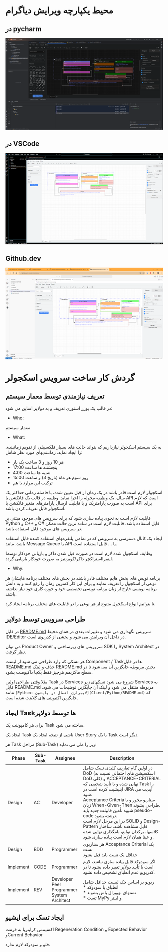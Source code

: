 # محیط یکپارچه ویرایش دیاگرام

## در pycharm

![](./image1.png)

## در VSCode

![](./image2.png)

## Github.dev

![](./image3.png)

# گردش کار ساخت سرویس اسکجولر

## تعریف نیازمندی توسط معمار سیستم

در قالب یک یوزر استوری تعریف و به دولاپر اساین می شود:

* Who:

معمار سیستم

* What:

به یک سیستم اسکجولر نیازداریم که بتواند حالت های بسیار فلکسیبلی از تقویم زمانبندی را ایجاد نماید. زمانبندیهای مورد نظر
شامل:

- هر 10 روز و 3 ساعت یک بار
- پنجشنبه ها ساعت 17:00
- شنبه ها ساعت 4:00
- روز سوم هر ماه (تاریخ 3) و ساعت 15:00
- ترکیب این موارد با هم

اسکجولر لازم است قادر باشد در یک زمان از قبل تعیین شده، با فاصله زمانی حداکثر یک سال، یک وظیفه محوله را اجرا نماید.
وظیفه در قالب یک فانکشن یا API است که لازم است به صورت پارامتریک و با قابلیت ارسال پارامترهای متغیر فانکشن یا API برای
اسکجولر قابل تعریف کردن باشد.

قابلیت لازم است به نحوی پیاده سازی شود که برای سرویس های موجود مبتنی بر Python و C++ و C# قابل استفاده باشد. قابلیت لازم
است در ساده ترین حالت ممکن در سرویس های موجود قابل استفاده باشد.

ایجاد یک کانال دسترسی به سرویس که در تمامی پلتفرمهای استفاده کننده قابل استفاده باشد، مانند Message Queue یا API یا ...
قابل استفاده است.

وظایف اسکجول شده لازم است در صورت فیل شدن داکر و بازیابی خودکار توسط اینفرااستراکچر داکر/کوبرنتیز به صورت خودکار بازیابی
گردد.

* Why:

برنامه نویس های بخش هایم مختلف قادر باشند در بخش های مختلف برنامه هایشان هر نوعی از اسکجول را تعریف نمایند و برای این
کار کمترین زمان را رفع کنند و به دانش برنامه نویسی خارج از زبان برنامه نویسی تخصصی خود و حوزه کاری خود نیاز نداشته
باشند.

تا بتوانیم انواع اسکجول متنوع از هر نوعی را در قابلیت های مختلف برنامه ایجاد کرد.


## طراحی سرویس توسط دولاپر

در فایل [README.md](https://github.com/b-raisdana/Schedular/blob/main/README.md) سرویس نگهداری می شود و تغییرات بعدی در همان محیط IDE/Editor در داخل آن ویرایش می شود و بخشی از کدریوی است.

<!--@include:../README.md-->

می توان Product Owner سروریس های زیرساختی و SDK را  System Architect در نظر گرفت.

هر تسکی که وارد طراحی می شود از لیست Component / Taskها در فایل README.md حذف و لینک README.md بخش مربوطه جایگزین آن می شود تا در سطح ماکزیمم هرچیز فقط یکجا داکیومنت بشود.

مثلا وقتی طراحی اولین Task در Services شروع می شود تسکهای زیر Services به فایل README.md مربوطه منتقل می شود و لینک آن جایگزین توضیحات می شود. مانند ```[Python: لایبراری اتصال در پایتون](Client/Python/README.md)``` که جایگزین اکتیویتی های کلاینت شده است.

## ایجاد Taskها توسط دولاپر

برای هر کامپوننت یک Task ساخته می شود.

ایجاد یک Task ناشی از نتیجه ایجاد یک User Story یا یک Task دیگر است.

هر Task مراحل (Sub-Task) زیر را طی می نماید:

| Phase     | Sub-Task | Assignee                                         | Description                                                                                                                                                                                                                                                                                                                                                                                                                                                                |
|-----------|----------|--------------------------------------------------|----------------------------------------------------------------------------------------------------------------------------------------------------------------------------------------------------------------------------------------------------------------------------------------------------------------------------------------------------------------------------------------------------------------------------------------------------------------------------|
| Design    | AC       | Developer                                        | در اولین گام تعاریف کلیدی تسک شامل DoD (اسکسپشن های احتمالی نسبت به DoD کلی)  و ACCEPTANCE-CRITERIAL نهایی شده و با تأیید شخصی که Task را اینیشیت کرده است در JIRA آپدیت می شود. <br>Acceptance Criteria سناریو محور و با زبان When-Given-Then طراحی بشوند. <br>شیوه تأمین قابیلت جدید باید pseudo-code نوشته بشود. <br>در این مرحل لازم است SOLID و Design-Pattern قابل مشاهده باشد. ساختار کلاسها، برکدان توابع، نامگذاری نهایی شده و عینا همان لازم است پیاده سازی شود. |
| Design    | BDD      | Programmer                                       | هر سناریوی Acceptance Criterial یک تست <br> حداقل یک تست باید فیل بشود                                                                                                                                                                                                                                                                                                                                                                                                     |
| Implement | CODE     | Programmer                                       | اگر سودوکد قابل پیاده سازی نباشد، لازم است با تأیید دولاپر تغییر داده بشود تا در کدریویو عدم انطباق تشخیص داده نشود.                                                                                                                                                                                                                                                                                                                                                       |
| Implement | REV      | Developer<br>Peer Programmer<br>System Architect | ریویو بر اساس چک لیست حداقل شامل <br>* انطباق با سودوکد <br>* تستهای بهیورال پاس بشوند <br>* تست MyPy و لینتر                                                                                                                                                                                                                                                                                                                                                              |

## ایجاد تسک برای ایشیو

اکسپتنس کرایتریا به فرمت Regeneration Condition و Expected Behavior وCurrent Behavior

فلو و سودوکد لازم ندارد.
